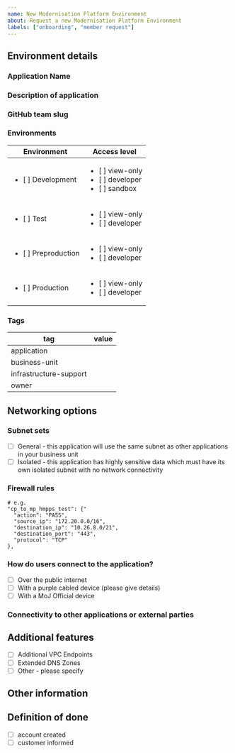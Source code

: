 ```yaml
---
name: New Modernisation Platform Environment
about: Request a new Modernisation Platform Environment
labels: ["onboarding", "member request"]
---
```


<!-- Please complete the following details and submit the new issue -->

## Environment details

### Application Name

<!--
The name must be in lowercase and a maximum of 30 characters
The name of your application, please follow MoJ guidance for naming things
https://ministryofjustice.github.io/technical-guidance/documentation/standards/naming-things.html#naming-things
-->

### Description of application

<!--
Brief description of the application and what it looks like.
What does the application do?
What technologies does it use?
-->

### GitHub team slug

<!-- 
The name of your GitHub team for environment access, this github team must be part of the ministryofjustice github organisation.
You can have multiple GitHub teams with different access levels if required.
-->

### Environments

<!-- 
Which environments would you like for your application 
(we recommend production and one non production environment if possible)
The access level determines what actions you can do in the AWS console, see here for more information:
https://user-guide.modernisation-platform.service.justice.gov.uk/user-guide/creating-environments.html#access
Choose one access level per environment.
-->

| Environment   | Access level |
| ---     | --- |
|<ul><li>[ ] Development</li></ul> | <ul><li>[ ] view-only</li><li>[ ] developer</li><li>[ ] sandbox</li></ul> |
|<ul><li>[ ] Test</li></ul>   | <ul><li>[ ] view-only</li><li>[ ] developer</li></ul> |
|<ul><li>[ ] Preproduction</li></ul>| <ul><li>[ ] view-only</li><li>[ ] developer</li></ul> |
|<ul><li>[ ] Production</li></ul> | <ul><li>[ ] view-only</li><li>[ ] developer</li></ul> |

### Tags

<!-- 
These will be used to tag your AWS resources, for further details on tagging please see here 
https://ministryofjustice.github.io/technical-guidance/documentation/standards/documenting-infrastructure-owners.html#tags-you-should-use

The is-production tag will be inferred from the environment and is not needed here
-->

tag | value
--- | ---
application |
business-unit |
infrastructure-support |
owner |


<!-- 
Valid business-unit values
HQ,HMPPS,OPG,LAA,HMCTS,CICA,Platforms,CJSE

The infrastructure-support tag should be an email address which will receive AWS Health Operations emails.
-->

## Networking options

### Subnet sets

<!--Please choose one of the below, most applications will use the general subnet set for their business unit. This means that they will benefit from out of the box connectivity to other applications, most applications will use the general subnet.  If an application has highly sensitive data it may need to go into a subnet with limited connectivity. -->

- [ ] General - this application will use the same subnet as other applications in your business unit
- [ ] Isolated - this application has highly sensitive data which must have its own isolated subnet with no network connectivity

### Firewall rules

<!-- Modernisation Platform uses firewall for traffic coming in privately from the wider MoJ network (for applications that are not publicly accessible). Connectivity from outside the Modernisation Platform will be blocked by default by the firewall. Please specify any firewall rules your application may require to allow access from other applications, tools or external parties. Firewall rules should be provided in a form of CIDR ranges, protocols and ports (see example below). If you specify an insecure port/service/protocol, you will need to provide a business justification and make the service owner aware of its vulnerabilities. -->

    # e.g.
    "cp_to_mp_hmpps_test": {"
      "action": "PASS",
      "source_ip": "172.20.0.0/16",
      "destination_ip": "10.26.8.0/21",
      "destination_port": "443",
      "protocol": "TCP"
    },

### How do users connect to the application?

- [ ] Over the public internet
- [ ] With a purple cabled device (please give details)
- [ ] With a MoJ Official device

### Connectivity to other applications or external parties

<!-- Please detail here and connectivity that your application needs, eg to other applications or external parties -->

## Additional features

<!-- 
Please check any additional features required. For more information see here
https://user-guide.modernisation-platform.service.justice.gov.uk/user-guide/creating-networking.html#certificate-services
If you are not sure you can leave these blank and they can be added at a later date
-->

- [ ] Additional VPC Endpoints
- [ ] Extended DNS Zones
- [ ] Other - please specify

## Other information

<!-- Any other information you feel is relevant, please remember this is a public repository -->

## Definition of done

<!-- Checklist for definition of done and acceptance criteria, for example: -->

- [ ] account created
- [ ] customer informed